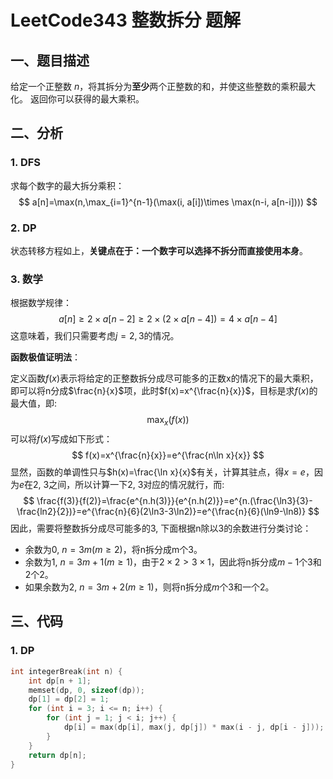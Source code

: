 # LeetCode343 整数拆分 题解

## 一、题目描述

给定一个正整数 *n*，将其拆分为**至少**两个正整数的和，并使这些整数的乘积最大化。 返回你可以获得的最大乘积。



## 二、分析

### 1. DFS

求每个数字的最大拆分乘积：
$$
a[n]=\max(n,\max_{i=1}^{n-1}(\max(i, a[i])\times \max(n-i, a[n-i])))
$$

### 2.  DP

状态转移方程如上，**关键点在于：一个数字可以选择不拆分而直接使用本身**。



### 3. 数学

根据数学规律：
$$
a[n]\ge 2\times a[n-2]\ge 2\times(2\times a[n-4])=4\times a[n-4]
$$
这意味着，我们只需要考虑$j=2,3$的情况。

**函数极值证明法**：

定义函数$f(x)$表示将给定的正整数拆分成尽可能多的正数x的情况下的最大乘积，即可以将n分成$\frac{n}{x}$项，此时$f(x)=x^{\frac{n}{x}}$，目标是求$f(x)$的最大值，即:
$$
\max_x(f(x))
$$
可以将$f(x)$写成如下形式：
$$
f(x)=x^{\frac{n}{x}}=e^{\frac{n\ln x}{x}}
$$
显然，函数的单调性只与$h(x)=\frac{\ln x}{x}$有关，计算其驻点，得$x=e$，因为$e$在2, 3之间，所以计算一下2, 3对应的情况就行，而:
$$
\frac{f(3)}{f(2)}=\frac{e^{n.h(3)}}{e^{n.h(2)}}=e^{n.(\frac{\ln3}{3}-\frac{ln2}{2})}=e^{\frac{n}{6}(2\ln3-3\ln2)}=e^{\frac{n}{6}(\ln9-\ln8)}
$$
因此，需要将整数拆分成尽可能多的3, 下面根据n除以3的余数进行分类讨论：

+ 余数为0, $n=3m(m\ge2)$，将n拆分成m个3。
+ 余数为1, $n=3m+1(m\ge1)$，由于$2\times2\gt 3\times1$，因此将n拆分成$m-1$个3和2个2。
+ 如果余数为2, $n=3m+2(m\ge1)$，则将n拆分成$m$个3和一个2。



## 三、代码

### 1. DP

```c++
int integerBreak(int n) {
    int dp[n + 1];
    memset(dp, 0, sizeof(dp));
    dp[1] = dp[2] = 1;
    for (int i = 3; i <= n; i++) {
        for (int j = 1; j < i; j++) {
            dp[i] = max(dp[i], max(j, dp[j]) * max(i - j, dp[i - j]));
        }
    }
    return dp[n];
}
```

